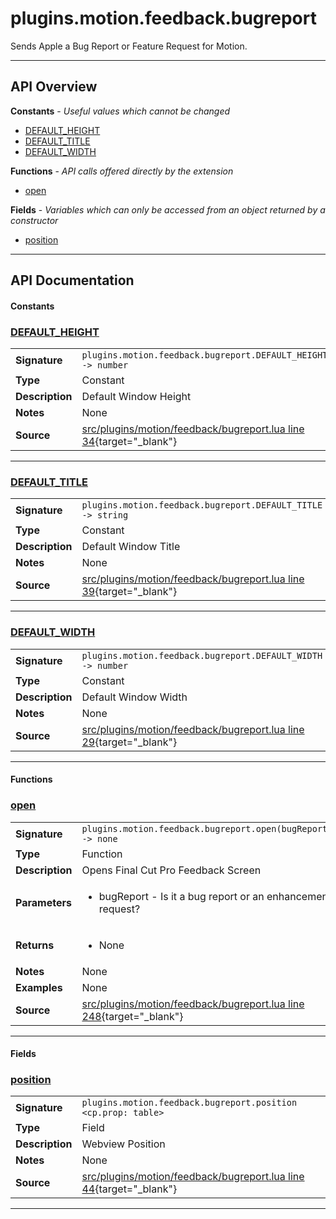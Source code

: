 # plugins.motion.feedback.bugreport

Sends Apple a Bug Report or Feature Request for Motion.

---

## API Overview
**Constants** - _Useful values which cannot be changed_
 * [DEFAULT_HEIGHT](#default_height)
 * [DEFAULT_TITLE](#default_title)
 * [DEFAULT_WIDTH](#default_width)

**Functions** - _API calls offered directly by the extension_
 * [open](#open)

**Fields** - _Variables which can only be accessed from an object returned by a constructor_
 * [position](#position)


---

## API Documentation

#### Constants


### [DEFAULT_HEIGHT](#default_height)

|                                             |                                                                                     |
| --------------------------------------------|-------------------------------------------------------------------------------------|
| **Signature**                               | `plugins.motion.feedback.bugreport.DEFAULT_HEIGHT -> number`                                                                    |
| **Type**                                    | Constant                                                                     |
| **Description**                             | Default Window Height                                                                     |
| **Notes**                                   | None |
| **Source**                                  | [src/plugins/motion/feedback/bugreport.lua line 34](https://github.com/CommandPost/CommandPost/blob/develop/src/plugins/motion/feedback/bugreport.lua#L34){target="_blank"} |

---


### [DEFAULT_TITLE](#default_title)

|                                             |                                                                                     |
| --------------------------------------------|-------------------------------------------------------------------------------------|
| **Signature**                               | `plugins.motion.feedback.bugreport.DEFAULT_TITLE -> string`                                                                    |
| **Type**                                    | Constant                                                                     |
| **Description**                             | Default Window Title                                                                     |
| **Notes**                                   | None |
| **Source**                                  | [src/plugins/motion/feedback/bugreport.lua line 39](https://github.com/CommandPost/CommandPost/blob/develop/src/plugins/motion/feedback/bugreport.lua#L39){target="_blank"} |

---


### [DEFAULT_WIDTH](#default_width)

|                                             |                                                                                     |
| --------------------------------------------|-------------------------------------------------------------------------------------|
| **Signature**                               | `plugins.motion.feedback.bugreport.DEFAULT_WIDTH -> number`                                                                    |
| **Type**                                    | Constant                                                                     |
| **Description**                             | Default Window Width                                                                     |
| **Notes**                                   | None |
| **Source**                                  | [src/plugins/motion/feedback/bugreport.lua line 29](https://github.com/CommandPost/CommandPost/blob/develop/src/plugins/motion/feedback/bugreport.lua#L29){target="_blank"} |

---

#### Functions


### [open](#open)

|                                             |                                                                                     |
| --------------------------------------------|-------------------------------------------------------------------------------------|
| **Signature**                               | `plugins.motion.feedback.bugreport.open(bugReport) -> none`                                                                    |
| **Type**                                    | Function                                                                     |
| **Description**                             | Opens Final Cut Pro Feedback Screen                                                                     |
| **Parameters**                              | <ul><li>bugReport - Is it a bug report or an enhancement request?</li></ul> |
| **Returns**                                 | <ul><li>None</li></ul>          |
| **Notes**                                   | None |
| **Examples**                                | None |
| **Source**                                  | [src/plugins/motion/feedback/bugreport.lua line 248](https://github.com/CommandPost/CommandPost/blob/develop/src/plugins/motion/feedback/bugreport.lua#L248){target="_blank"} |

---

#### Fields


### [position](#position)

|                                             |                                                                                     |
| --------------------------------------------|-------------------------------------------------------------------------------------|
| **Signature**                               | `plugins.motion.feedback.bugreport.position <cp.prop: table>`                                                                    |
| **Type**                                    | Field                                                                     |
| **Description**                             | Webview Position                                                                     |
| **Notes**                                   | None |
| **Source**                                  | [src/plugins/motion/feedback/bugreport.lua line 44](https://github.com/CommandPost/CommandPost/blob/develop/src/plugins/motion/feedback/bugreport.lua#L44){target="_blank"} |

---

